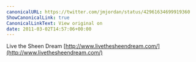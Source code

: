 ```yaml
---
canonicalURL: https://twitter.com/jmjordan/status/42961634699919360
ShowCanonicalLink: true
CanonicalLinkText: View original on
date: 2011-03-02T14:57:06+00:00
---
```

Live the Sheen Dream [http://www.livethesheendream.com/](http://www.livethesheendream.com/)